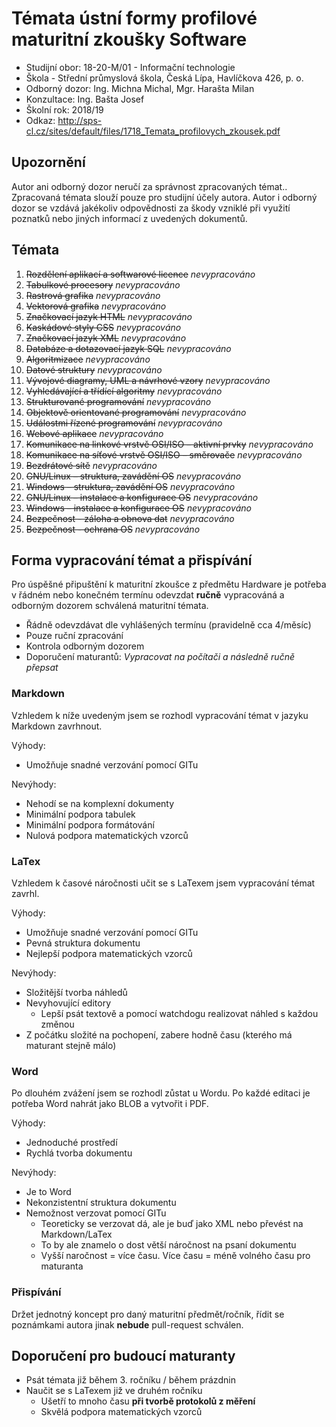 # Témata ústní formy profilové maturitní zkoušky Software 
- Studijní obor: 18-20-M/01 - Informační technologie
- Škola - Střední průmyslová škola, Česká Lípa, Havlíčkova 426, p. o.
- Odborný dozor: Ing. Michna Michal, Mgr. Harašta Milan
- Konzultace: Ing. Bašta Josef
- Školní rok: 2018/19
- Odkaz: http://sps-cl.cz/sites/default/files/1718_Temata_profilovych_zkousek.pdf

## Upozornění
Autor ani odborný dozor neručí za správnost zpracovaných témat.. Zpracovaná témata slouží pouze pro studijní účely autora. Autor i odborný dozor se vzdává jakékoliv odpovědnosti za škody vzniklé při využití poznatků nebo jiných informací z uvedených dokumentů.

## Témata
1. ~~Rozdělení aplikací a softwarové licence~~ *nevypracováno*
2. ~~Tabulkové procesory~~ *nevypracováno*
3. ~~Rastrová grafika~~ *nevypracováno*
4. ~~Vektorová grafika~~ *nevypracováno*
5. ~~Značkovací jazyk HTML~~ *nevypracováno*
6. ~~Kaskádové styly CSS~~ *nevypracováno*
7. ~~Značkovací jazyk XML~~ *nevypracováno*
8. ~~Databáze a dotazovací jazyk SQL~~ *nevypracováno*
9. ~~Algoritmizace~~ *nevypracováno*
10. ~~Datové struktury~~ *nevypracováno*
11. ~~Vývojové diagramy, UML a návrhové vzory~~ *nevypracováno*
12. ~~Vyhledávající a třídící algoritmy~~ *nevypracováno*
13. ~~Strukturované programování~~ *nevypracováno*
14. ~~Objektově orientované programování~~ *nevypracováno*
15. ~~Událostmi řízené programování~~ *nevypracováno*
16. ~~Webové aplikace~~ *nevypracováno*
17. ~~Komunikace na linkové vrstvě OSI/ISO – aktivní prvky~~ *nevypracováno*
18. ~~Komunikace na síťové vrstvě OSI/ISO – směrovače~~ *nevypracováno*
19. ~~Bezdrátové sítě~~ *nevypracováno*
20. ~~GNU/Linux – struktura, zavádění OS~~ *nevypracováno*
21. ~~Windows – struktura, zavádění OS~~ *nevypracováno*
22. ~~GNU/Linux – instalace a konfigurace OS~~ *nevypracováno*
23. ~~Windows – instalace a konfigurace OS~~ *nevypracováno*
24. ~~Bezpečnost - záloha a obnova dat~~ *nevypracováno*
25. ~~Bezpečnost - ochrana OS~~ *nevypracováno*

## Forma vypracování témat a přispívání
Pro úspěšné připuštění k maturitní zkoušce z předmětu Hardware je potřeba v řádném nebo konečném termínu odevzdat **ručně** vypracováná a odborným dozorem schválená maturitní témata.

- Řádně odevzdávat dle vyhlášených termínu (pravidelně cca 4/měsíc)
- Pouze ruční zpracování
- Kontrola odborným dozorem
- Doporučení maturantů: *Vypracovat na počítači a následně ručně přepsat*

### Markdown
Vzhledem k níže uvedeným jsem se rozhodl vypracování témat v jazyku Markdown zavrhnout.

Výhody:
- Umožňuje snadné verzování pomocí GITu

Nevýhody:
- Nehodí se na komplexní dokumenty
- Minimální podpora tabulek
- Minimální podpora formátování
- Nulová podpora matematických vzorců

### LaTex
Vzhledem k časové náročnosti učit se s LaTexem jsem vypracování témat zavrhl.

Výhody:
- Umožňuje snadné verzování pomocí GITu
- Pevná struktura dokumentu
- Nejlepší podpora matematických vzorců

Nevýhody:
- Složitější tvorba náhledů
- Nevyhovující editory
    - Lepší psát textově a pomocí watchdogu realizovat náhled s každou změnou
- Z počátku složité na pochopení, zabere hodně času (kterého má maturant stejně málo)

### Word
Po dlouhém zvážení jsem se rozhodl zůstat u Wordu. Po každé editaci je potřeba Word nahrát jako BLOB a vytvořit i PDF.

Výhody:
- Jednoduché prostředí
- Rychlá tvorba dokumentu

Nevýhody:
- Je to Word
- Nekonzistentní struktura dokumentu
- Nemožnost verzovat pomocí GITu
    - Teoreticky se verzovat dá, ale je buď jako XML nebo převést na Markdown/LaTex
    - To by ale znamelo o dost větší náročnost na psaní dokumentu
    - Vyšší naročnost = více času. Více času = méně volného času pro maturanta

### Přispívání
Držet jednotný koncept pro daný maturitní předmět/ročník, řídit se poznámkami autora jinak **nebude** pull-request schválen.

## Doporučení pro budoucí maturanty
- Psát témata již během 3. ročníku / během prázdnin
- Naučit se s LaTexem již ve druhém ročníku
    - Ušetří to mnoho času **při tvorbě protokolů z měření**
    - Skvělá podpora matematických vzorců